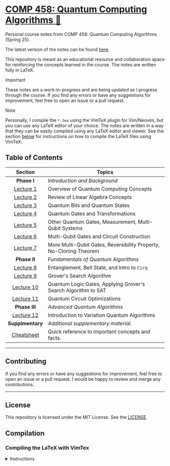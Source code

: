 # [COMP 458: Quantum Computing Algorithms 🧬](https://micahkepe.com/comp458-notes/)

Personal course notes from COMP 458: Quantum Computing Algorithms (Spring 25).

The latest version of the notes can be found [here](https://micahkepe.com/comp458-notes/).

This repository is meant as an educational resource and collaboration space
for reinforcing the concepts learned in the course. The notes are written fully
in LaTeX.

> [!IMPORTANT]
> These notes are a work-in-progress and are being updated as I progress through
> the course. If you find any errors or have any suggestions for improvement,
> feel free to open an issue or a pull request.

> [!NOTE]
> Personally, I compile the `*.tex` using the VimTeX plugin for Vim/Neovim, but
> you can use any LaTeX editor of your choice. The notes are written in a way that
> they can be easily compiled using any LaTeX editor and viewer. See the section
> [below](#compiling-the-latex-with-vimtex) for instructions on how to compile the
> LaTeX files using VimTeX.

## Table of Contents

<div align="center">

|                     Section                      | Topics                                                             |
| :----------------------------------------------: | ------------------------------------------------------------------ |
|             <strong>Phase I</strong>             | <em>Introduction and Background</em>                               |
|   [Lecture 1](./lectures/phase-i/lecture1.tex)   | Overview of Quantum Computing Concepts                             |
|   [Lecture 2](./lectures/phase-i/lecture2.tex)   | Review of Linear Algebra Concepts                                  |
|   [Lecture 3](./lectures/phase-i/lecture3.tex)   | Quantum Bits and Quantum States                                    |
|   [Lecture 4](./lectures/phase-i/lecture4.tex)   | Quantum Gates and Transformations                                  |
|   [Lecture 5](./lectures/phase-i/lecture5.tex)   | Other Quantum Gates, Measurement, Multi-Qubit Systems              |
|   [Lecture 6](./lectures/phase-i/lecture6.tex)   | Multi-Qubit Gates and Circuit Construction                         |
|   [Lecture 7](./lectures/phase-i/lecture7.tex)   | More Multi-Qubit Gates, Reversibility Property, No-Cloning Theorem |
|            <strong>Phase II </strong>            | <em>Fundamentals of Quantum Algorithms</em>                        |
|  [Lecture 8](./lectures/phase-ii/lecture8.tex)   | Entanglement, Bell State, and Intro to <code>Cirq</code>           |
|  [Lecture 9](./lectures/phase-ii/lecture9.tex)   | Grover's Search Algorithm                                          |
| [Lecture 10](./lectures/phase-ii/lecture10.tex)  | Quantum Logic Gates, Applying Grover's Search Algorithm to SAT     |
| [Lecture 11](./lectures/phase-ii/lecture11.tex)  | Quantum Circuit Optimizations                                      |
|           <strong>Phase III </strong>            | <em>Advanced Quantum Algorithms</em>                               |
| [Lecture 12](./lectures/phase-iii/lecture12.tex) | Introduction to Variation Quantum Algorithms                       |
|          <strong>Supplmentary</strong>           | <em> Additional supplementary material. </em>                      |
|   [Cheatsheet](./supplementary/cheatsheet.tex)   | Quick reference to important concepts and facts.                   |

</div>

---

## Contributing

If you find any errors or have any suggestions for improvement, feel free to
open an issue or a pull request. I would be happy to review and merge any
contributions.

---

## License

This repository is licensed under the MIT License. See the [LICENSE](./LICENSE)

## Compilation

### Compiling the LaTeX with VimTex

<details>
<summary>Instructions</summary>

1. Clone the repository:

```code
git clone https://github.com/micahkepe/comp458-notes.git
cd comp458-notes
```

2. Open the `main.tex` file in Vim or Neovim:

```
nvim main.tex
```

3. Ensure that you have the [`VimTeX`](https://github.com/lervag/vimtex) plugin
   installed. This will be used to compile the LaTeX files and preview the
   PDF in real-time in a PDF viewer of your choice (I use `sioyek`).

4. Compile the LaTeX file by running the following command in Vim:

   ```
   :VimTexCompile
   ```

5. Preview the compiled PDF:

   ```
   :VimTexView
   ```

If you have any issues with the compilation, feel free to open an issue or
reach out to me directly.

</details>
